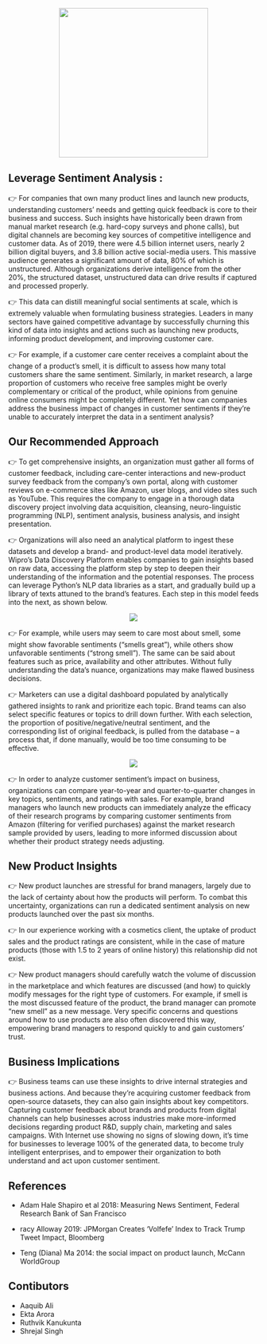 <p align="center">
 <img src="https://user-images.githubusercontent.com/84700316/137071261-a9e1406d-3cc2-41b2-82f8-e225daafd3da.png" width=300px>
 </p>
 
## Leverage Sentiment Analysis :

👉 For companies that own many product lines and launch new products, understanding customers’ needs and getting quick feedback is core to their business and success. Such insights
have historically been drawn from manual market research (e.g. hard-copy surveys and phone calls), but digital channels are becoming key sources of competitive intelligence and 
customer data. As of 2019, there were 4.5 billion internet users, nearly 2 billion digital buyers, and 3.8 billion active social-media users. This massive audience generates a 
significant amount of data, 80% of which is unstructured. Although organizations derive intelligence from the other 20%, the structured dataset, unstructured data can drive 
results if captured and processed properly.

👉 This data can distill meaningful social sentiments at scale, which is extremely valuable when formulating business strategies. Leaders in many sectors have gained competitive 
 advantage by successfully churning this kind of data into insights and actions such as launching new products, informing product development, and improving customer care.

👉 For example, if a customer care center receives a complaint about the change of a product’s smell, it is difficult to assess how many total customers share the same sentiment.
 Similarly, in market research, a large proportion of customers who receive free samples might be overly complementary or critical of the product, while opinions from genuine 
 online consumers might be completely different. Yet how can companies address the business impact of changes in customer sentiments if they’re unable to accurately interpret the
 data in a sentiment analysis?

## Our Recommended Approach
👉 To get comprehensive insights, an organization must gather all forms of customer feedback, including care-center interactions and new-product survey feedback from the company’s own portal, along with customer reviews on e-commerce sites like Amazon, user blogs, and video sites such as YouTube. This requires the company to engage in a thorough data 
discovery project involving data acquisition, cleansing, neuro-linguistic programming (NLP), sentiment analysis, business analysis, and insight presentation.

👉 Organizations will also need an analytical platform to ingest these datasets and develop a brand- and product-level data model iteratively. Wipro’s Data Discovery Platform enables 
companies to gain insights based on raw data, accessing the platform step by step to deepen their understanding of the information and the potential responses. The process can
leverage Python’s NLP data libraries as a start, and gradually build up a library of texts attuned to the brand’s features. Each step in this model feeds into the next, as shown
below.

<p align="center">
<img src="https://user-images.githubusercontent.com/84700316/137070294-f4ce17d4-e8a0-4cd1-b868-c76529d66a8c.png">
</p>

👉 For example, while users may seem to care most about smell, some might show favorable sentiments (“smells great”), while others show unfavorable sentiments (“strong smell”). The same can be said about features such as price, availability and other attributes. Without fully understanding the data’s nuance, organizations may make flawed business decisions.

👉 Marketers can use a digital dashboard populated by analytically gathered insights to rank and prioritize each topic. Brand teams can also select specific features or topics to drill down further. With each selection, the proportion of positive/negative/neutral sentiment, and the corresponding list of original feedback, is pulled from the database – a process that, if done manually, would be too time consuming to be effective.

<p align="center">
<img src="https://user-images.githubusercontent.com/84700316/137070510-82070cb8-60ac-4dc3-9459-3c8383fedbe4.png">
</p>

👉 In order to analyze customer sentiment’s impact on business, organizations can compare year-to-year and quarter-to-quarter changes in key topics, sentiments, and ratings with sales. For example, brand managers who launch new products can immediately analyze the efficacy of their research programs by comparing customer sentiments from Amazon (filtering for verified purchases) against the market research sample provided by users, leading to more informed discussion about whether their product strategy needs adjusting.

## New Product Insights
👉 New product launches are stressful for brand managers, largely due to the lack of certainty about how the products will perform. To combat this uncertainty, organizations can run a dedicated sentiment analysis on new products launched over the past six months.

👉 In our experience working with a cosmetics client, the uptake of product sales and the product ratings are consistent, while in the case of mature products (those with 1.5 to 2 years of online history) this relationship did not exist.

👉 New product managers should carefully watch the volume of discussion in the marketplace and which features are discussed (and how) to quickly modify messages for the right type of customers. For example, if smell is the most discussed feature of the product, the brand manager can promote “new smell” as a new message. Very specific concerns and questions around how to use products are also often discovered this way, empowering brand managers to respond quickly to and gain customers’ trust.

## Business Implications
👉 Business teams can use these insights to drive internal strategies and business actions. And because they’re acquiring customer feedback from open-source datasets, they can also gain insights about key competitors. Capturing customer feedback about brands and products from digital channels can help businesses across industries make more-informed decisions regarding product R&D, supply chain, marketing and sales campaigns. With Internet use showing no signs of slowing down, it’s time for businesses to leverage 100% of the generated data, to become truly intelligent enterprises, and to empower their organization to both understand and act upon customer sentiment.

## References
- Adam Hale Shapiro et al 2018: Measuring News Sentiment, Federal Research Bank of San Francisco

- racy Alloway 2019: JPMorgan Creates ‘Volfefe’ Index to Track Trump Tweet Impact, Bloomberg

- Teng (Diana) Ma 2014: the social impact on product launch, McCann WorldGroup

## Contibutors
- Aaquib Ali
- Ekta Arora 
- Ruthvik Kanukunta
- Shrejal Singh
